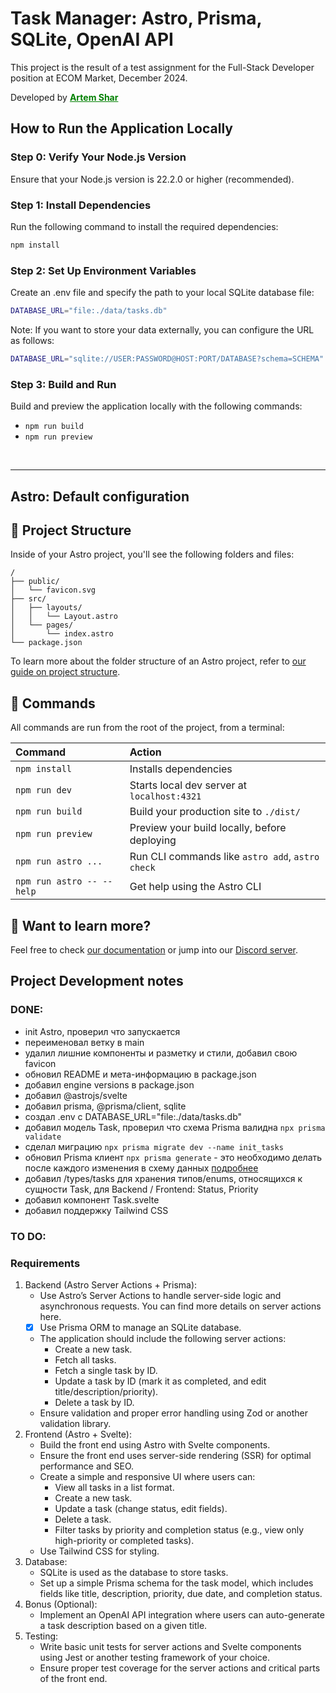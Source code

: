 # Task Manager: Astro, Prisma, SQLite, OpenAI API

This project is the result of a test assignment for the Full-Stack Developer position at ECOM Market, December 2024.

Developed by <a href="https://artemshar.space/" target="_blanc" style="color: green">**Artem Shar**</a>

## How to Run the Application Locally

### Step 0: Verify Your Node.js Version

Ensure that your Node.js version is 22.2.0 or higher (recommended).

### Step 1: Install Dependencies

Run the following command to install the required dependencies:

```bash
npm install
```

### Step 2: Set Up Environment Variables

Create an .env file and specify the path to your local SQLite database file:

```bash
DATABASE_URL="file:./data/tasks.db"
```

Note: If you want to store your data externally, you can configure the URL as follows: 
```bash
DATABASE_URL="sqlite://USER:PASSWORD@HOST:PORT/DATABASE?schema=SCHEMA"
```

### Step 3: Build and Run

Build and preview the application locally with the following commands:

- `npm run build`
- `npm run preview`

</br>

---
## Astro: Default configuration

## 🚀 Project Structure

Inside of your Astro project, you'll see the following folders and files:

```text
/
├── public/
│   └── favicon.svg
├── src/
│   ├── layouts/
│   │   └── Layout.astro
│   └── pages/
│       └── index.astro
└── package.json
```

To learn more about the folder structure of an Astro project, refer to [our guide on project structure](https://docs.astro.build/en/basics/project-structure/).

## 🧞 Commands

All commands are run from the root of the project, from a terminal:

| Command                   | Action                                           |
| :------------------------ | :----------------------------------------------- |
| `npm install`             | Installs dependencies                            |
| `npm run dev`             | Starts local dev server at `localhost:4321`      |
| `npm run build`           | Build your production site to `./dist/`          |
| `npm run preview`         | Preview your build locally, before deploying     |
| `npm run astro ...`       | Run CLI commands like `astro add`, `astro check` |
| `npm run astro -- --help` | Get help using the Astro CLI                     |

## 👀 Want to learn more?

Feel free to check [our documentation](https://docs.astro.build) or jump into our [Discord server](https://astro.build/chat).

## Project Development notes

### DONE:

- init Astro, проверил что запускается
- переименовал ветку в main
- удалил лишние компоненты и разметку и стили, добавил свою favicon
- обновил README и мета-информацию в package.json
- добавил engine versions в package.json
- добавил @astrojs/svelte
- добавил prisma, @prisma/client, sqlite
- создал .env с DATABASE_URL="file:./data/tasks.db"
- добавил модель Task, проверил что схема Prisma валидна ```npx prisma validate```
- сделал миграцию ```npx prisma migrate dev --name init_tasks```
- обновил Prisma клиент ```npx prisma generate``` - это необходимо делать после каждого изменения в схему данных [подробнее](https://www.prisma.io/docs/orm/prisma-client/setup-and-configuration/generating-prisma-client)
- добавил /types/tasks для хранения типов/enums, относящихся к сущности Task, для Backend / Frontend: Status, Priority
- добавил компонент Task.svelte 
- добавил поддержку Tailwind CSS


### TO DO:

### Requirements

1. Backend (Astro Server Actions + Prisma):
   - Use Astro’s Server Actions to handle server-side logic and asynchronous
   requests. You can find more details on server actions here.
   - [x] Use Prisma ORM to manage an SQLite database.
   - The application should include the following server actions:
      - Create a new task.
      - Fetch all tasks.
      - Fetch a single task by ID.
      - Update a task by ID (mark it as completed, and edit
      title/description/priority).
      - Delete a task by ID.
   - Ensure validation and proper error handling using Zod or another validation
   library.
2. Frontend (Astro + Svelte):
   - Build the front end using Astro with Svelte components.
   - Ensure the front end uses server-side rendering (SSR) for optimal performance
   and SEO.
   - Create a simple and responsive UI where users can:
      - View all tasks in a list format.
      - Create a new task.
      - Update a task (change status, edit fields).
      - Delete a task.
      - Filter tasks by priority and completion status (e.g., view only high-priority
   or completed tasks).
   - Use Tailwind CSS for styling.
3. Database:
   - SQLite is used as the database to store tasks.
   - Set up a simple Prisma schema for the task model, which includes fields like title,
   description, priority, due date, and completion status.
4. Bonus (Optional):
   - Implement an OpenAI API integration where users can auto-generate a task
   description based on a given title.
5. Testing:
   - Write basic unit tests for server actions and Svelte components using Jest or
   another testing framework of your choice.
   - Ensure proper test coverage for the server actions and critical parts of the front
   end.
